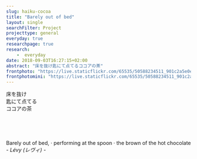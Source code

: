 ```yaml
---
slug: haiku-cocoa
title: "Barely out of bed"
layout: single
searchFilter: Project
projecttype: general
everyday: true
researchpage: true
research: 
    -  everyday
date: 2018-09-03T16:27:15+02:00
abstract: "床を抜け匙にて点てるココアの茶"
frontphoto: "https://live.staticflickr.com/65535/50588234511_901c2a5e0e.jpg"
frontphotomini: "https://live.staticflickr.com/65535/50588234511_901c2a5e0e_q.jpg"
---
```


床を抜け  
匙にて点てる  
ココアの茶

&nbsp;

&nbsp;


Barely out of bed, &middot; performing at the spoon &middot; the brown of the hot chocolate  
*- Lévy (レヴィ) -*